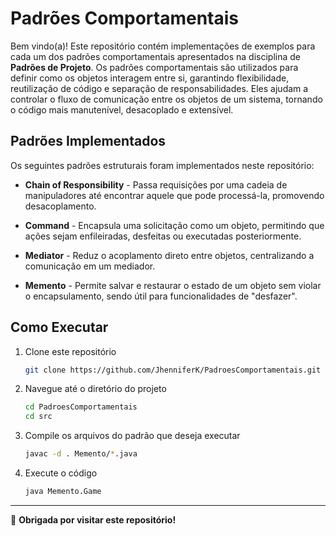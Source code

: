 # Padrões Comportamentais

Bem vindo(a)! Este repositório contém implementações de exemplos para cada um dos padrões comportamentais apresentados na disciplina de **Padrões de Projeto**. Os padrões comportamentais são utilizados para definir como os objetos interagem entre si, garantindo flexibilidade, reutilização de código e separação de responsabilidades. Eles ajudam a controlar o fluxo de comunicação entre os objetos de um sistema, tornando o código mais manutenível, desacoplado e extensível.

## Padrões Implementados

Os seguintes padrões estruturais foram implementados neste repositório:

- **Chain of Responsibility** - Passa requisições por uma cadeia de manipuladores até encontrar aquele que pode processá-la, promovendo desacoplamento.

- **Command** - Encapsula uma solicitação como um objeto, permitindo que ações sejam enfileiradas, desfeitas ou executadas posteriormente.

- **Mediator** - Reduz o acoplamento direto entre objetos, centralizando a comunicação em um mediador.

- **Memento** - Permite salvar e restaurar o estado de um objeto sem violar o encapsulamento, sendo útil para funcionalidades de "desfazer".

## Como Executar

1. Clone este repositório
    ```bash
    git clone https://github.com/JhenniferK/PadroesComportamentais.git
    ```
    
2. Navegue até o diretório do projeto
   ```bash
   cd PadroesComportamentais
   cd src
   ```

3. Compile os arquivos do padrão que deseja executar
   ```bash
   javac -d . Memento/*.java
   ```

4. Execute o código
   ```bash
   java Memento.Game
   ``` 

---

🖤 **Obrigada por visitar este repositório!**
